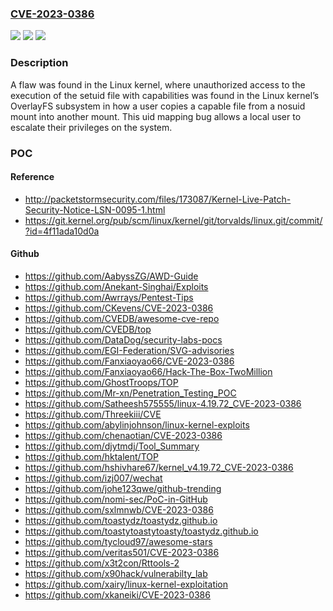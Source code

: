 ### [CVE-2023-0386](https://cve.mitre.org/cgi-bin/cvename.cgi?name=CVE-2023-0386)
![](https://img.shields.io/static/v1?label=Product&message=Kernel&color=blue)
![](https://img.shields.io/static/v1?label=Version&message=n%2Fa&color=blue)
![](https://img.shields.io/static/v1?label=Vulnerability&message=CWE-282&color=brighgreen)

### Description

A flaw was found in the Linux kernel, where unauthorized access to the execution of the setuid file with capabilities was found in the Linux kernel’s OverlayFS subsystem in how a user copies a capable file from a nosuid mount into another mount. This uid mapping bug allows a local user to escalate their privileges on the system.

### POC

#### Reference
- http://packetstormsecurity.com/files/173087/Kernel-Live-Patch-Security-Notice-LSN-0095-1.html
- https://git.kernel.org/pub/scm/linux/kernel/git/torvalds/linux.git/commit/?id=4f11ada10d0a

#### Github
- https://github.com/AabyssZG/AWD-Guide
- https://github.com/Anekant-Singhai/Exploits
- https://github.com/Awrrays/Pentest-Tips
- https://github.com/CKevens/CVE-2023-0386
- https://github.com/CVEDB/awesome-cve-repo
- https://github.com/CVEDB/top
- https://github.com/DataDog/security-labs-pocs
- https://github.com/EGI-Federation/SVG-advisories
- https://github.com/Fanxiaoyao66/CVE-2023-0386
- https://github.com/Fanxiaoyao66/Hack-The-Box-TwoMillion
- https://github.com/GhostTroops/TOP
- https://github.com/Mr-xn/Penetration_Testing_POC
- https://github.com/Satheesh575555/linux-4.19.72_CVE-2023-0386
- https://github.com/Threekiii/CVE
- https://github.com/abylinjohnson/linux-kernel-exploits
- https://github.com/chenaotian/CVE-2023-0386
- https://github.com/djytmdj/Tool_Summary
- https://github.com/hktalent/TOP
- https://github.com/hshivhare67/kernel_v4.19.72_CVE-2023-0386
- https://github.com/izj007/wechat
- https://github.com/johe123qwe/github-trending
- https://github.com/nomi-sec/PoC-in-GitHub
- https://github.com/sxlmnwb/CVE-2023-0386
- https://github.com/toastydz/toastydz.github.io
- https://github.com/toastytoastytoasty/toastydz.github.io
- https://github.com/tycloud97/awesome-stars
- https://github.com/veritas501/CVE-2023-0386
- https://github.com/x3t2con/Rttools-2
- https://github.com/x90hack/vulnerabilty_lab
- https://github.com/xairy/linux-kernel-exploitation
- https://github.com/xkaneiki/CVE-2023-0386

